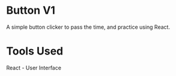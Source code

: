 # Button V1
A simple button clicker to pass the time, and practice using React.

# Tools Used
React - User Interface
